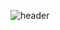 
![header](https://capsule-render.vercel.app/api?type=venom&color=gradient&height=150&section=header&text=jwsh1n&fontColor=000000&fontSize=70&animation=fadeIn&fontAlignY=55)
